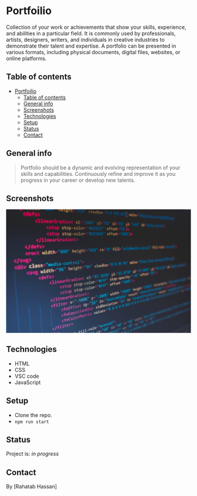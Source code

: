 # Portfoilio

Collection of your work or achievements that show your skills, experience, and
abilities in a particular field. It is commonly used by professionals, artists,
designers, writers, and individuals in creative industries to demonstrate their
talent and expertise. A portfolio can be presented in various formats, including
physical documents, digital files, websites, or online platforms.

## Table of contents

- [Portfoilio](#portfoilio)
  - [Table of contents](#table-of-contents)
  - [General info](#general-info)
  - [Screenshots](#screenshots)
  - [Technologies](#technologies)
  - [Setup](#setup)
  - [Status](#status)
  - [Contact](#contact)

## General info

> Portfolio should be a dynamic and evolving representation of your skills and
> capabilities. Continuously refine and improve it as you progress in your
> career or develop new talents.

## Screenshots

![Example screenshot](./planning/screenshot.jpg)

## Technologies

- HTML
- CSS
- VSC code
- JavaScript

## Setup

- Clone the repo.
- `npm run start`

## Status

Project is: _in progress_

## Contact

By [Rahatab Hassan]

